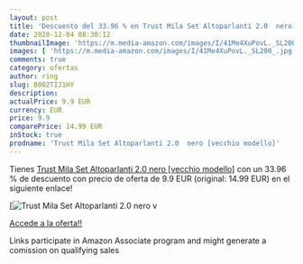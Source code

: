 ```yaml
---
layout: post
title: 'Descuento del 33.96 % en Trust Mila Set Altoparlanti 2.0  nero [v'
date: 2020-12-04 08:30:12
thumbnailImage: 'https://m.media-amazon.com/images/I/41Me4XuPovL._SL200_.jpg'
images: [ 'https://m.media-amazon.com/images/I/41Me4XuPovL._SL200_.jpg' ]
comments: true
category: ofertas
author: ring
slug: B002TIJ1HY
description:
actualPrice: 9.9 EUR
currency: EUR
price: 9.9
comparePrice: 14.99 EUR
inStock: true
prodname: 'Trust Mila Set Altoparlanti 2.0  nero [vecchio modello]'
---
```


Tienes [Trust Mila Set Altoparlanti 2.0  nero [vecchio modello]](https://www.amazon.it/dp/B002TIJ1HY/?tag=tolees00-21) con un 33.96 % de descuento con precio de oferta de 9.9 EUR (original: 14.99 EUR) en el siguiente enlace!

[![Trust Mila Set Altoparlanti 2.0  nero [v](https://m.media-amazon.com/images/I/41Me4XuPovL._SL200_.jpg)](https://www.amazon.it/dp/B002TIJ1HY/?tag=tolees00-21)

[Accede a la oferta!!](https://www.amazon.it/dp/B002TIJ1HY/?tag=tolees00-21)

Links participate in Amazon Associate program and might generate a comission on qualifying sales


